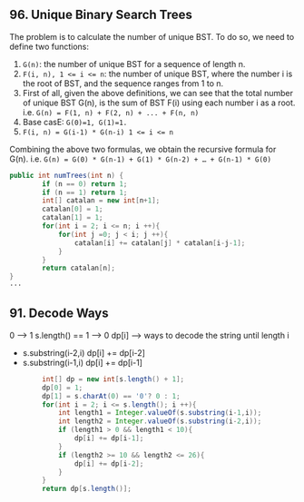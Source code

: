 ## 96. Unique Binary Search Trees

The problem is to calculate the number of unique BST. To do so, we need to define two functions:

1. `G(n)`: the number of unique BST for a sequence of length n.
2. `F(i, n), 1 <= i <= n`: the number of unique BST, where the number i is the root of BST, and the sequence ranges from 1 to n.
3. First of all, given the above definitions, we can see that the total number of unique BST G(n), is the sum of BST F(i) using each number i as a root.
   i.e.
   `G(n) = F(1, n) + F(2, n) + ... + F(n, n)`
4. Base casE: `G(0)=1, G(1)=1. `
5. `F(i, n) = G(i-1) * G(n-i) 1 <= i <= n `

Combining the above two formulas, we obtain the recursive formula for G(n). i.e.
`G(n) = G(0) * G(n-1) + G(1) * G(n-2) + … + G(n-1) * G(0) `

```java
public int numTrees(int n) {
        if (n == 0) return 1;
        if (n == 1) return 1;
        int[] catalan = new int[n+1];
        catalan[0] = 1;
        catalan[1] = 1;
        for(int i = 2; i <= n; i ++){
            for(int j =0; j < i; j ++){
                catalan[i] += catalan[j] * catalan[i-j-1];
            }
        }
        return catalan[n];
}
···
```

## 91. Decode Ways

0 --> 1
s.length() == 1 --> 0
dp[i] --> ways to decode the string until length i

- s.substring(i-2,i) dp[i] += dp[i-2]
- s.substring(i-1,i) dp[i] += dp[i-1]

```java
        int[] dp = new int[s.length() + 1];
        dp[0] = 1;
        dp[1] = s.charAt(0) == '0'? 0 : 1;
        for(int i = 2; i <= s.length(); i ++){
            int length1 = Integer.valueOf(s.substring(i-1,i));
            int length2 = Integer.valueOf(s.substring(i-2,i));
            if (length1 > 0 && length1 < 10){
                dp[i] += dp[i-1];
            }
            if (length2 >= 10 && length2 <= 26){
                dp[i] += dp[i-2];
            }
        }
        return dp[s.length()];
```
